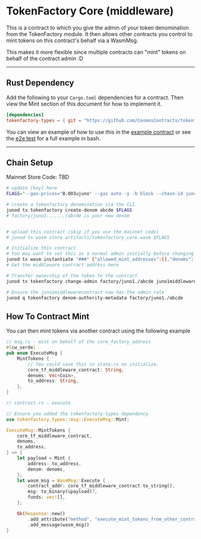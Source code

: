 # TokenFactory Core (middleware)

This is a contract to which you give the admin of your token denomination from the TokenFactory module. It then allows other contracts you control to mint tokens on this contract's behalf via a WasmMsg.

This makes it more flexible since multiple contracts can "mint" tokens on behalf of the contract admin :D

---

## Rust Dependency

Add the following to your `Cargo.toml` dependencies for a contract. Then view the Mint section of this document for how to implement it.

```toml
[dependencies]
tokenfactory-types = { git = "https://github.com/CosmosContracts/tokenfactory-contracts" }
```

You can view an example of how to use this in the [example contract](./contracts/tf_example/) or see the [e2e test](./e2e/test_e2e.sh) for a full example in bash.

---

## Chain Setup

Mainnet Store Code: TBD

```sh
# update [key] here
FLAGS="--gas-prices="0.003ujuno" --gas auto -y -b block --chain-id juno-1 --node https://juno-rpc.reece.sh:443 --output json --from [key]"

# create a tokenfactory denomination via the CLI. 
junod tx tokenfactory create-denom abcde $FLAGS
# factory/juno1......./abcde is your new denom


# upload this contract (skip if you use the mainnet code)
# junod tx wasm store artifacts/tokenfactory_core.wasm $FLAGS

# Initialize this contract
# You may want to set this as a normal admin initially before changing its admin to a DAO
junod tx wasm instantiate "###" {"allowed_mint_addresses":[],"denoms":["factory/juno1./abcde"]} --label "tf-middlware" --admin [key] $FLAGS
# Get the middleware contract address here

# Transfer ownership of the token to the contract
junod tx tokenfactory change-admin factory/juno1./abcde juno1middlewarecontract $FLAGS

# Ensure the juno1middlewarecontract now has the admin role
junod q tokenfactory denom-authority-metadata factory/juno1./abcde
```

## How To Contract Mint

You can then mint tokens via another contract using the following example

```rust
// msg.rs - mint on behalf of the core_factory_address
#[cw_serde]
pub enum ExecuteMsg {
    MintTokens {
        // You could save this in state.rs on initialize.
        core_tf_middleware_contract: String,
        denoms: Vec<Coin>,
        to_address: String,
    },
}

// contract.rs - execute

// Ensure you added the tokenfactory-types dependency
use tokenfactory_types::msg::ExecuteMsg::Mint;

ExecuteMsg::MintTokens {
    core_tf_middleware_contract,
    denoms,
    to_address,
} => {
    let payload = Mint {
        address: to_address,
        denom: denoms,
    };
    let wasm_msg = WasmMsg::Execute {
        contract_addr: core_tf_middleware_contract.to_string(),
        msg: to_binary(&payload)?,
        funds: vec![],
    };

    Ok(Response::new()
        .add_attribute("method", "execute_mint_tokens_from_other_contract")
        .add_message(wasm_msg))
}
```
